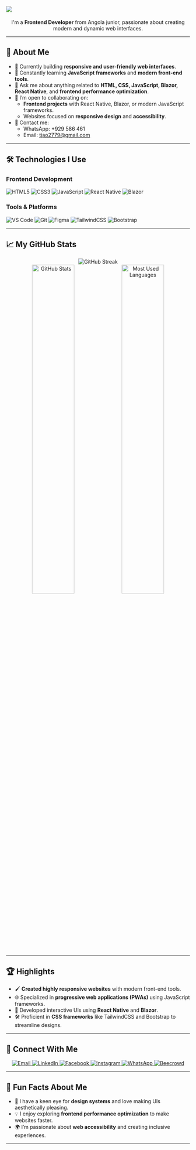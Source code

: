 <h1>
    <img src="https://readme-typing-svg.herokuapp.com/?font=Righteous&size=35&center=true&vCenter=true&width=500&height=70&duration=4000&lines=Hello+World!+👋;+I'm+<Server-Prog/>!;" />
</h1>


<p align="center">
  I'm a <b>Frontend Developer</b> from Angola junior, passionate about creating modern and dynamic web interfaces.
</p>

---

## 🌟 About Me
- 🔭 Currently building **responsive and user-friendly web interfaces**.
- 🌱 Constantly learning **JavaScript frameworks** and **modern front-end tools**.
- 💬 Ask me about anything related to **HTML, CSS, JavaScript, Blazor, React Native**, and **frontend performance optimization**.
- 🚀 I’m open to collaborating on:
  - **Frontend projects** with React Native, Blazor, or modern JavaScript frameworks.
  - Websites focused on **responsive design** and **accessibility**.
- 📱 Contact me:
  - WhatsApp: +929 586 461
  - Email: [tjao2779@gmail.com](mailto:tjao2779@gmail.com)

---

## 🛠️ Technologies I Use

### Frontend Development
<div>
  <img src="https://img.shields.io/badge/HTML5-E34F26?style=for-the-badge&logo=html5&logoColor=white" alt="HTML5">
  <img src="https://img.shields.io/badge/CSS3-1572B6?style=for-the-badge&logo=css3&logoColor=white" alt="CSS3">
  <img src="https://img.shields.io/badge/JavaScript-F7DF1E?style=for-the-badge&logo=javascript&logoColor=black" alt="JavaScript">
  <img src="https://img.shields.io/badge/React_Native-61DAFB?style=for-the-badge&logo=react&logoColor=black" alt="React Native">
  <img src="https://img.shields.io/badge/Blazor-512BD4?style=for-the-badge&logo=blazor&logoColor=white" alt="Blazor">
</div>

### Tools & Platforms
<div>
  <img src="https://img.shields.io/badge/Visual_Studio_Code-007ACC?style=for-the-badge&logo=visual-studio-code&logoColor=white" alt="VS Code">
  <img src="https://img.shields.io/badge/Git-F05032?style=for-the-badge&logo=git&logoColor=white" alt="Git">
  <img src="https://img.shields.io/badge/Figma-F24E1E?style=for-the-badge&logo=figma&logoColor=white" alt="Figma">
  <img src="https://img.shields.io/badge/TailwindCSS-06B6D4?style=for-the-badge&logo=tailwindcss&logoColor=white" alt="TailwindCSS">
  <img src="https://img.shields.io/badge/Bootstrap-7952B3?style=for-the-badge&logo=bootstrap&logoColor=white" alt="Bootstrap">
</div>

---

## 📈 My GitHub Stats

<div align="center">
  <img src="https://github-readme-streak-stats.herokuapp.com/?user=thiago-dev&theme=radical" alt="GitHub Streak">
  <br>
  <img src="https://github-readme-stats.vercel.app/api?username=thiago-dev&show_icons=true&theme=radical" alt="GitHub Stats" width="48%">
  <img src="https://github-readme-stats.vercel.app/api/top-langs/?username=thiago-dev&layout=compact&theme=radical" alt="Most Used Languages" width="48%">
</div>

---

## 🏆 Highlights
- 🖌️ **Created highly responsive websites** with modern front-end tools.
- 🌐 Specialized in **progressive web applications (PWAs)** using JavaScript frameworks.
- 🧩 Developed interactive UIs using **React Native** and **Blazor**.
- 🛠️ Proficient in **CSS frameworks** like TailwindCSS and Bootstrap to streamline designs.

---

## 🔗 Connect With Me
<div align="center">
  <a href="mailto:tjao2779@gmail.com">
    <img src="https://img.shields.io/badge/Gmail-D14836?style=for-the-badge&logo=gmail&logoColor=white" alt="Email">
  </a>
  <a href="https://www.linkedin.com">
    <img src="https://img.shields.io/badge/LinkedIn-0077B5?style=for-the-badge&logo=linkedin&logoColor=white" alt="LinkedIn">
  </a>
  <a href="https://www.facebook.com">
    <img src="https://img.shields.io/badge/Facebook-1877F2?style=for-the-badge&logo=facebook&logoColor=white" alt="Facebook">
  </a>
  <a href="https://www.instagram.com">
    <img src="https://img.shields.io/badge/Instagram-E4405F?style=for-the-badge&logo=instagram&logoColor=white" alt="Instagram">
  </a>
  <a href="https://wa.me/929586461">
    <img src="https://img.shields.io/badge/WhatsApp-25D366?style=for-the-badge&logo=whatsapp&logoColor=white" alt="WhatsApp">
  </a>
  <a href="https://www.beecrowd.com">
    <img src="https://img.shields.io/badge/Beecrowd-FFCA28?style=for-the-badge&logo=codeforces&logoColor=black" alt="Beecrowd">
  </a>
</div>

---

## 🎯 Fun Facts About Me
- 🎨 I have a keen eye for **design systems** and love making UIs aesthetically pleasing.
- 💡 I enjoy exploring **frontend performance optimization** to make websites faster.
- 🌍 I’m passionate about **web accessibility** and creating inclusive experiences.

---
